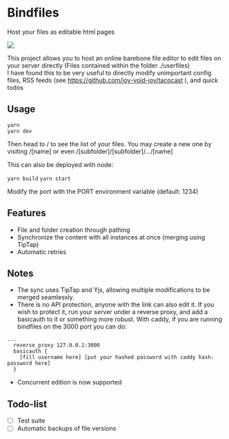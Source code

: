# Bindfiles

Host your files as editable html pages

![](https://github.com/joy-void-joy/bindfiles/blob/main/assets/demo_bindfile.gif)

This project allows you to host an online barebone file editor to edit files on your server directly (Files contained within the folder ./userfiles)  
I have found this to be very useful to directly modify unimportant config files, RSS feeds (see https://github.com/joy-void-joy/tacocast ), and quick todos

## Usage

`yarn`  
`yarn dev`

Then head to / to see the list of your files. You may create a new one by visiting /[name] or even /[subfolder]/[subfolder]/.../[name]

This can also be deployed with node:

`yarn build`
`yarn start`

Modify the port with the PORT environment variable (default: 1234)

## Features

- File and folder creation through pathing
- Synchronize the content with all instances at once (merging using TipTap)
- Automatic retries

## Notes

- The sync uses TipTap and Yjs, allowing multiple modifications to be merged seamlessly.
- There is no API protection, anyone with the link can also edit it. If you wish to protect it, run your server under a reverse proxy, and add a basicauth to it or something more robust. With caddy, if you are running bindfiles on the 3000 port you can do:

```caddy
...
  reverse_proxy 127.0.0.1:3000
  basicauth {
    [fill username here] [put your hashed password with caddy hash-password here]
  }
```

- Concurrent edition is now supported

## Todo-list

- [ ] Test suite
- [ ] Automatic backups of file versions
